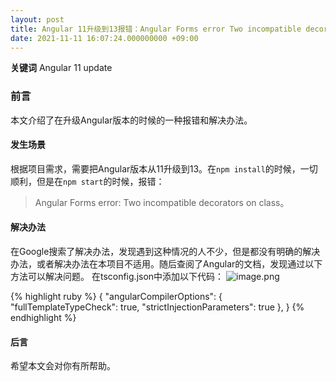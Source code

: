 ```yaml
---
layout: post
title: Angular 11升级到13报错：Angular Forms error Two incompatible decorators on class
date: 2021-11-11 16:07:24.000000000 +09:00
---
```


**关键词** Angular 11 update

### 前言
本文介绍了在升级Angular版本的时候的一种报错和解决办法。

#### 发生场景
根据项目需求，需要把Angular版本从11升级到13。在`npm install`的时候，一切顺利，但是在`npm start`的时候，报错： 
>Angular Forms error: Two incompatible decorators on class。

#### 解决办法
在Google搜索了解决办法，发现遇到这种情况的人不少，但是都没有明确的解决办法，或者解决办法在本项目不适用。随后查阅了Angular的文档，发现通过以下方法可以解决问题。
在tsconfig.json中添加以下代码：
![image.png](https://upload-images.jianshu.io/upload_images/11992590-5f988580793f0d1c.png?imageMogr2/auto-orient/strip%7CimageView2/2/w/1240)

{% highlight ruby %}
{
  "angularCompilerOptions": {
    "fullTemplateTypeCheck": true,
    "strictInjectionParameters": true
  },
}
{% endhighlight %}

#### 后言
希望本文会对你有所帮助。


